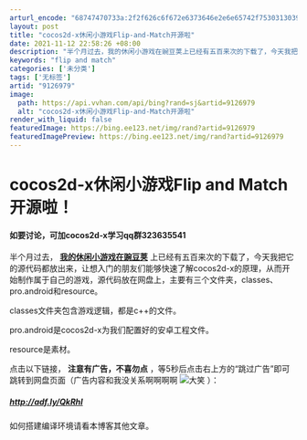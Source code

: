 ```yaml
---
arturl_encode: "68747470733a:2f2f626c6f672e6373646e2e6e65742f753031303930393732:322f61727469636c652f64657461696c732f39313236393739"
layout: post
title: "cocos2d-x休闲小游戏Flip-and-Match开源啦"
date: 2021-11-12 22:58:26 +08:00
description: "半个月过去，我的休闲小游戏在豌豆荚上已经有五百来次的下载了，今天我把它的源代码都放出来，让想入门的朋"
keywords: "flip and match"
categories: ['未分类']
tags: ['无标签']
artid: "9126979"
image:
  path: https://api.vvhan.com/api/bing?rand=sj&artid=9126979
  alt: "cocos2d-x休闲小游戏Flip-and-Match开源啦"
render_with_liquid: false
featuredImage: https://bing.ee123.net/img/rand?artid=9126979
featuredImagePreview: https://bing.ee123.net/img/rand?artid=9126979
---
```


# cocos2d-x休闲小游戏Flip and Match开源啦！

#### 如要讨论，可加cocos2d-x学习qq群323635541

  

半个月过去，
[**我的休闲小游戏在豌豆荚**](http://www.wandoujia.com/apps/org.utime.game)
上已经有五百来次的下载了，今天我把它的源代码都放出来，让想入门的朋友们能够快速了解cocos2d-x的原理，从而开始制作属于自己的游戏，源代码放在网盘上，主要有三个文件夹，classes、pro.android和resource。

classes文件夹包含游戏逻辑，都是c++的文件。

pro.android是cocos2d-x为我们配置好的安卓工程文件。

resource是素材。

点击以下链接，
**注意有广告，不喜勿点**
，等5秒后点击右上方的“跳过广告”即可跳转到网盘页面（广告内容和我没关系啊啊啊啊
![大笑](http://static.blog.csdn.net/xheditor/xheditor_emot/default/laugh.gif)
）：

##### <http://adf.ly/QkRhI>

如何搭建编译环境请看本博客其他文章。